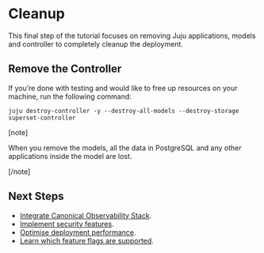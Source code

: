 # Cleanup
This final step of the tutorial focuses on removing Juju applications, models and controller to completely cleanup the deployment.

## Remove the Controller

If you’re done with testing and would like to free up resources on your machine, run the following command:

```
juju destroy-controller -y --destroy-all-models --destroy-storage superset-controller
```

[note]

When you remove the models, all the data in PostgreSQL and any other applications inside the model are lost.

[/note]

## Next Steps

- [Integrate Canonical Observability Stack](https://discourse.charmhub.io/t/observe-key-performance-metrics/15650).
- [Implement security features](https://discourse.charmhub.io/t/enable-security-features/15649).
- [Optimise deployment performance](https://discourse.charmhub.io/t/optimise-your-deployment-performance/15651).
- [Learn which feature flags are supported](https://discourse.charmhub.io/t/supported-feature-flags/15647).